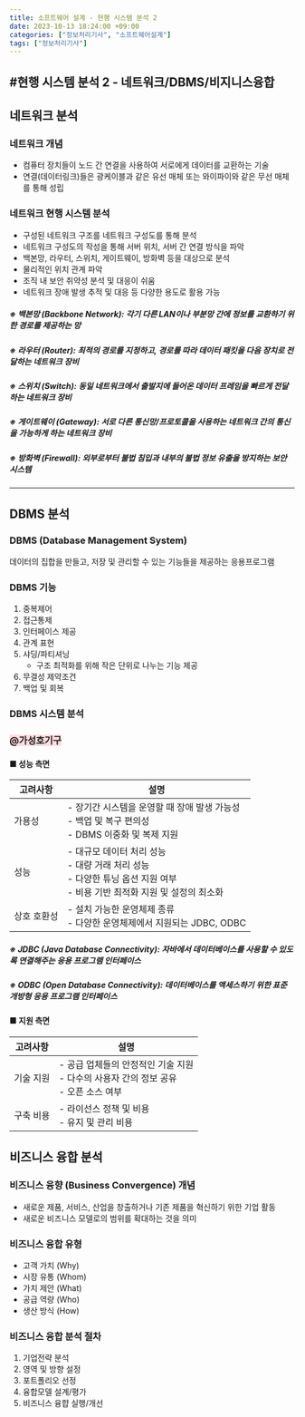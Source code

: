 ```yaml
---
title: 소프트웨어 설계 - 현행 시스템 분석 2
date: 2023-10-13 18:24:00 +09:00
categories: ["정보처리기사", "소프트웨어설계"]
tags: ["정보처리기사"]
---
```


## #현행 시스템 분석 2 - 네트워크/DBMS/비지니스융합

## 네트워크 분석

### 네트워크 개념

- 컴퓨터 장치들이 노드 간 연결을 사용하여 서로에게 데이터를 교환하는 기술
- 연결(데이터링크)들은 광케이블과 같은 유선 매체 또는 와이파이와 같은 무선 매체를 통해 성립

### 네트워크 현행 시스템 분석

- 구성된 네트워크 구조를 네트워크 구성도를 통해 분석
- 네트워크 구성도의 작성을 통해 서버 위치, 서버 간 연결 방식을 파악
- 백본망, 라우터, 스위치, 게이트웨이, 방화벽 등을 대상으로 분석
- 물리적인 위치 관계 파악
- 조직 내 보안 취약성 분석 및 대응이 쉬움
- 네트워크 장애 발생 추적 및 대응 등 다양한 용도로 활용 가능

##### ※ 백본망 (Backbone Network): 각기 다른 LAN이나 부분망 간에 정보를 교환하기 위한 경로를 제공하는 망

##### ※ 라우터 (Router): 최적의 경로를 지정하고, 경로를 따라 데이터 패킷을 다음 장치로 전달하는 네트워크 장비

##### ※ 스위치 (Switch): 동일 네트워크에서 출발지에 들어온 데이터 프레임을 빠르게 전달하는 네트워크 장비

##### ※ 게이트웨이 (Gateway): 서로 다른 통신망/프로토콜을 사용하는 네트워크 간의 통신을 가능하게 하는 네트워크 장비

##### ※ 방화벽 (Firewall): 외부로부터 불법 침입과 내부의 불법 정보 유출을 방지하는 보안 시스템

---

## DBMS 분석

### DBMS (Database Management System)

데이터의 집합을 만들고, 저장 및 관리할 수 있는 기능들을 제공하는 응용프로그램

### DBMS 기능

1. 중복제어
2. 접근통제
3. 인터페이스 제공
4. 관계 표현
5. 샤딩/파티셔닝
   - 구조 최적화를 위해 작은 단위로 나누는 기능 제공
6. 무결성 제약조건
7. 백업 및 회복

### DBMS 시스템 분석

### <span style="background-color:#ffdce0">@가성호기구</span>

#### ■ 성능 측면

| 고려사항    | 설명                                                                                                                                 |
| ----------- | ------------------------------------------------------------------------------------------------------------------------------------ |
| 가용성      | - 장기간 시스템을 운영할 때 장애 발생 가능성 <br/>- 백업 및 복구 편의성 <br/> - DBMS 이중화 및 복제 지원                             |
| 성능        | - 대규모 데이터 처리 성능<br/> - 대량 거래 처리 성능<br/> - 다양한 튜닝 옵션 지원 여부<br/> - 비용 기반 최적화 지원 및 설정의 최소화 |
| 상호 호환성 | - 설치 가능한 운영체제 종류 <br/> - 다양한 운영체제에서 지원되는 JDBC, ODBC                                                          |

##### ※ JDBC (Java Database Connectivity): 자바에서 데이터베이스를 사용할 수 있도록 연결해주는 응용 프로그램 인터페이스

##### ※ ODBC (Open Database Connectivity): 데이터베이스를 액세스하기 위한 표준 개방형 응용 프로그램 인터페이스

#### ■ 지원 측면

| 고려사항  | 설명                                                                                         |
| --------- | -------------------------------------------------------------------------------------------- |
| 기술 지원 | - 공급 업체들의 안정적인 기술 지원<br/> - 다수의 사용자 간의 정보 공유<br/> - 오픈 소스 여부 |
| 구축 비용 | - 라이선스 정책 및 비용<br/> - 유지 및 관리 비용                                             |

## 비즈니스 융합 분석

### 비즈니스 융향 (Business Convergence) 개념

- 새로운 제품, 서비스, 산업을 창출하거나 기존 제품을 혁신하기 위한 기업 활동
- 새로운 비즈니스 모델로의 범위를 확대하는 것을 의미

### 비즈니스 융합 유형

- 고객 가치 (Why)
- 시장 유통 (Whom)
- 가치 제안 (What)
- 공급 역량 (Who)
- 생산 방식 (How)

### 비즈니스 융합 분석 절차

1. 기업전략 분석
2. 영역 및 방향 설정
3. 포트폴리오 선정
4. 융합모델 설계/평가
5. 비즈니스 융햡 실행/개선
